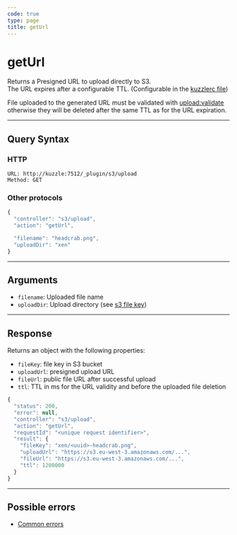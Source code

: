 ```yaml
---
code: true
type: page
title: getUrl
---
```


# getUrl

Returns a Presigned URL to upload directly to S3.  
The URL expires after a configurable TTL. (Configurable in the [kuzzlerc file](/plugins/s3/essentials/installation/#plugin-configuration))

File uploaded to the generated URL must be validated with [upload:validate](/plugins/s3/controllers/upload/validate) otherwise they will be deleted after the same TTL as for the URL expiration.

---

## Query Syntax

### HTTP

```http
URL: http://kuzzle:7512/_plugin/s3/upload
Method: GET
```

### Other protocols

```js
{
  "controller": "s3/upload",
  "action": "getUrl",

  "filename": "headcrab.png", 
  "uploadDir": "xen" 
}
```

---

## Arguments

- `filename`: Uploaded file name
- `uploadDir`: Upload directory (see [s3 file key](https://docs.aws.amazon.com/AmazonS3/latest/dev/UsingMetadata.html#object-keys))

---

## Response

Returns an object with the following properties:
 - `fileKey`: file key in S3 bucket
 - `uploadUrl`: presigned upload URL
 - `fileUrl`: public file URL after successful upload
 - `ttl`: TTL in ms for the URL validity and before the uploaded file deletion

```js
{
  "status": 200,
  "error": null,
  "controller": "s3/upload",
  "action": "getUrl",
  "requestId": "<unique request identifier>",
  "result": {
    "fileKey": "xen/<uuid>-headcrab.png", 
    "uploadUrl": "https://s3.eu-west-3.amazonaws.com/...", 
    "fileUrl": "https://s3.eu-west-3.amazonaws.com/...", 
    "ttl": 1200000 
  }
}
```

---

## Possible errors

- [Common errors](/core/1/api/essentials/errors/#common-errors)
